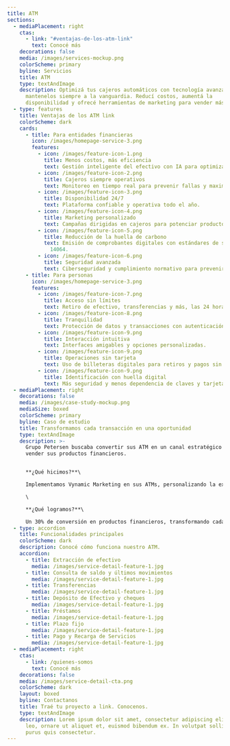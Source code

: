 ```yaml
---
title: ATM
sections:
  - mediaPlacement: right
    ctas:
      - link: "#ventajas-de-los-atm-link"
        text: Conocé más
    decorations: false
    media: /images/services-mockup.png
    colorScheme: primary
    byline: Servicios
    title: ATM
    type: textAndImage
    description: Optimizá tus cajeros automáticos con tecnología avanzada y
      mantenelos siempre a la vanguardia. Reducí costos, aumentá la
      disponibilidad y ofrecé herramientas de marketing para vender más.
  - type: features
    title: Ventajas de los ATM link
    colorScheme: dark
    cards:
      - title: Para entidades financieras
        icon: /images/homepage-service-3.png
        features:
          - icon: /images/feature-icon-1.png
            title: Menos costos, más eficiencia
            text: Gestión inteligente del efectivo con IA para optimizar recursos.
          - icon: /images/feature-icon-2.png
            title: Cajeros siempre operativos
            text: Monitoreo en tiempo real para prevenir fallas y maximizar disponibilidad.
          - icon: /images/feature-icon-3.png
            title: Disponibilidad 24/7
            text: Plataforma confiable y operativa todo el año.
          - icon: /images/feature-icon-4.png
            title: Marketing personalizado
            text: Campañas dirigidas en cajeros para potenciar productos financieros.
          - icon: /images/feature-icon-5.png
            title: Reducción de la huella de carbono
            text: Emisión de comprobantes digitales con estándares de sostenibilidad ISO
              14064.
          - icon: /images/feature-icon-6.png
            title: Seguridad avanzada
            text: Ciberseguridad y cumplimiento normativo para prevenir fraudes.
      - title: Para personas
        icon: /images/homepage-service-3.png
        features:
          - icon: /images/feature-icon-7.png
            title: Acceso sin límites
            text: Retiro de efectivo, transferencias y más, las 24 horas del día.
          - icon: /images/feature-icon-8.png
            title: Tranquilidad
            text: Protección de datos y transacciones con autenticación avanzada.
          - icon: /images/feature-icon-9.png
            title: Interacción intuitiva
            text: Interfaces amigables y opciones personalizadas.
          - icon: /images/feature-icon-9.png
            title: Operaciones sin tarjeta
            text: Uso de billeteras digitales para retiros y pagos sin plástico.
          - icon: /images/feature-icon-9.png
            title: Identificación con huella digital
            text: Más seguridad y menos dependencia de claves y tarjetas.
  - mediaPlacement: right
    decorations: false
    media: /images/case-study-mockup.png
    mediaSize: boxed
    colorScheme: primary
    byline: Caso de estudio
    title: Transformamos cada transacción en una oportunidad
    type: textAndImage
    description: >-
      Grupo Petersen buscaba convertir sus ATM en un canal estratégico para
      vender sus productos financieros.


      **¿Qué hicimos?**\

      Implementamos Vynamic Marketing en sus ATMs, personalizando la experiencia del cliente con ofertas dirigidas en el momento exacto.\

      \

      **¿Qué logramos?**\

      Un 30% de conversión en productos financieros, transformando cada transacción en una oportunidad de negocio.
  - type: accordion
    title: Funcionalidades principales
    colorScheme: dark
    description: Conocé cómo funciona nuestro ATM.
    accordion:
      - title: Extracción de efectivo
        media: /images/service-detail-feature-1.jpg
      - title: Consulta de saldo y últimos movimientos
        media: /images/service-detail-feature-1.jpg
      - title: Transferencias
        media: /images/service-detail-feature-1.jpg
      - title: Depósito de Efectivo y cheques
        media: /images/service-detail-feature-1.jpg
      - title: Préstamos
        media: /images/service-detail-feature-1.jpg
      - title: Plazo fijo
        media: /images/service-detail-feature-1.jpg
      - title: Pago y Recarga de Servicios
        media: /images/service-detail-feature-1.jpg
  - mediaPlacement: right
    ctas:
      - link: /quienes-somos
        text: Conocé más
    decorations: false
    media: /images/service-detail-cta.png
    colorScheme: dark
    layout: boxed
    byline: Contactanos
    title: Traé tu proyecto a link. Conocenos.
    type: textAndImage
    description: Lorem ipsum dolor sit amet, consectetur adipiscing elit. Duis enim
      leo, ornare ut aliquet et, euismod bibendum ex. In volutpat sollicitudin
      purus quis consectetur.
---
```

